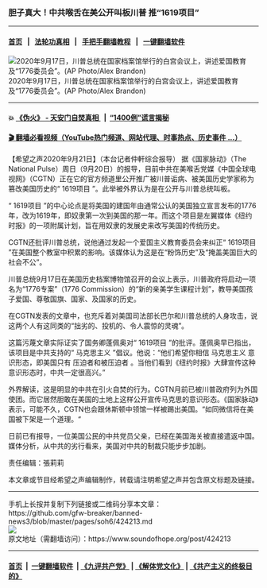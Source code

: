 ### 胆子真大！中共喉舌在美公开叫板川普 推“1619项目”
------------------------

#### [首页](https://github.com/gfw-breaker/banned-news3/blob/master/README.md) &nbsp;&nbsp;|&nbsp;&nbsp; [法轮功真相](https://github.com/begood0513/basic/blob/master/README.md)  &nbsp;&nbsp;|&nbsp;&nbsp; [手把手翻墙教程](https://github.com/gfw-breaker/guides/wiki)  &nbsp;&nbsp;|&nbsp;&nbsp; [一键翻墙软件](https://github.com/gfw-breaker/nogfw/blob/master/README.md)  



<div><img alt="2020年9月17日，川普总统在国家档案馆举行的白宫会议上，讲述爱国教育及“1776委员会”。(AP Photo/Alex Brandon) " src="https://img.soundofhope.org/2020-09/1600721156650.jpg"/>
<br/><figcaption class="caption">
 2020年9月17日，川普总统在国家档案馆举行的白宫会议上，讲述爱国教育及“1776委员会”。(AP Photo/Alex Brandon)
</figcaption></div><hr/>

#### 💥 [《伪火》 - 天安门自焚真相 ](http://158.247.195.190:10000/videos/blog/weihuo.html)&nbsp; |&nbsp; [“1400例”谎言揭秘  ](http://158.247.195.190:10000/videos/blog/jiexi1400.html)

#### [ 🎬  翻墙必看视频（YouTube热门频道、网站代理、时事热点、历史事件 ...）](https://github.com/gfw-breaker/links/blob/master/banned.md)

<div><div class="Content__Wrapper sc-1bvya0-0 grZQxZ">
 <p class="meta-top">
  <span class="meta">
   【希望之声2020年9月21日】（本台记者仲軒综合报导）
  </span>
  据《国家脉动》（The National Pulse）周日（9月20日）的报导，目前中共在美喉舌党媒《中国全球电视网》（CGTN）正在它的官方频道里公开推广被川普诟病、被美国历史学家称为篡改美国历史的“
  <ok href="/term/327601">
   1619项目
  </ok>
  ”。此举被外界认为是在公开与川普总统叫板。
 </p>
 <p>
  “
  <ok href="/term/327601">
   1619项目
  </ok>
  ”的中心论点是将美国的建国年由通常公认的美国独立宣言发布的1776年，改为1619年，即奴隶第一次到美国的那一年。而这个项目是左翼媒体《纽约时报》的一项附属计划，旨在用奴隶的发展史来改写美国的传统历史。
 </p>
 <div class="AD_Embed__Wrap-sc-1xslmin-0 igMuqX module desktop">
  <div>
  </div>
 </div>
 <p>
  CGTN还批评川普总统，说他通过发起一个爱国主义教育委员会来纠正“
  <ok href="/term/327601">
   1619项目
  </ok>
  ”在美国整个教室中积累的影响。该媒体认为这是在“粉饰历史”及“掩盖美国巨大的社会不公”。
 </p>
 <p>
  川普总统9月17日在美国历史档案博物馆召开的会议上表示，川普政府将启动一项名为“1776专案”（1776 Commission）的“新的亲美学生课程计划”，教导美国孩子爱国、尊敬国旗、国家、及国家的历史。
 </p>
 <p>
  在CGTN发表的文章中，也充斥着对美国司法部长巴尔和川普总统的人身攻击，说这两个人有这同类的“拙劣的、投机的、令人震惊的灵魂”。
 </p>
 <p>
  这篇污蔑文章实际证实了国务卿蓬佩奥对“
  <ok href="/term/327601">
   1619项目
  </ok>
  ”的批评。蓬佩奥早已指出，该项目是中共支持的“
  <ok href="/term/26268">
   马克思主义
  </ok>
  ”倡议。他说：“他们希望你相信
  <ok href="/term/26268">
   马克思主义
  </ok>
  意识形态，即美国只有
  <ok href="/term/380962">
   压迫者和被压迫者
  </ok>
  。当他们看到《纽约时报》大肆宣传这种意识形态时，中共一定很高兴。”
 </p>
 <p>
  外界解读，这是明显的中共在引火自焚的行为。CGTN月前已被川普政府列为外国使团。而它居然胆敢在美国的土地上这样公开宣传马克思的意识形态。《国家脉动》表示，可能不久，CGTN也会跟休斯顿中领馆一样被踢出美国。“如同微信将在美国被下架是一个道理。“
 </p>
 <p>
  日前已有报导，一位美国公民的中共党员父亲，已经在美国海关被直接遣返中国。媒体分析，从中共的劣行看来，美国对中共的制裁只能步步加剧。
 </p>
 <p class="meta-btm">
  责任编辑：張莉莉
 </p>
 <p class="meta-btm">
  本文章或节目经希望之声编辑制作，转载请注明希望之声并包含原文标题及链接。
 </p>
</div>
</div>
<hr/>
手机上长按并复制下列链接或二维码分享本文章：<br/>
https://github.com/gfw-breaker/banned-news3/blob/master/pages/soh6/424213.md <br/>
<a href='https://github.com/gfw-breaker/banned-news3/blob/master/pages/soh6/424213.md'><img src='https://github.com/gfw-breaker/banned-news3/blob/master/pages/soh6/424213.md.png'/></a> <br/>
原文地址（需翻墙访问）：https://www.soundofhope.org/post/424213


------------------------
#### [首页](https://github.com/gfw-breaker/banned-news3/blob/master/README.md) &nbsp;|&nbsp; [一键翻墙软件](https://github.com/gfw-breaker/nogfw/blob/master/README.md) &nbsp;| [《九评共产党》](https://github.com/gfw-breaker/9ping.md/blob/master/README.md#九评之一评共产党是什么) | [《解体党文化》](https://github.com/gfw-breaker/jtdwh.md/blob/master/README.md) | [《共产主义的终极目的》](https://github.com/gfw-breaker/gczydzjmd.md/blob/master/README.md)


<img src='http://gfw-breaker.win/banned-news3/pages/soh6/424213.md' width='0px' height='0px'/>